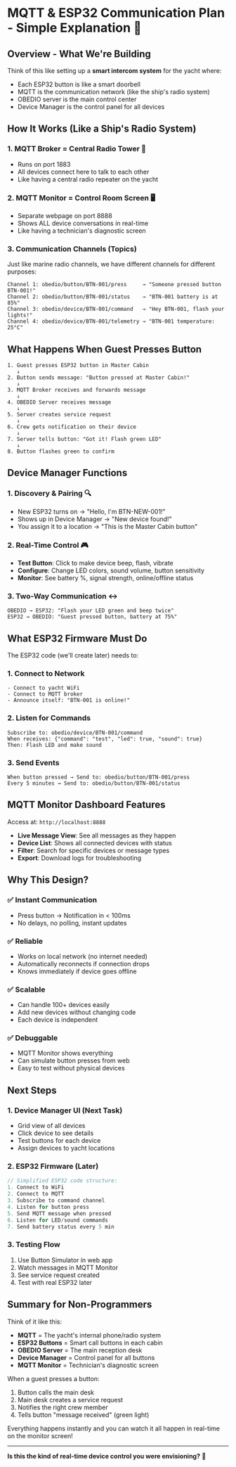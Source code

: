 # MQTT & ESP32 Communication Plan - Simple Explanation 🚢

## Overview - What We're Building

Think of this like setting up a **smart intercom system** for the yacht where:
- Each ESP32 button is like a smart doorbell
- MQTT is the communication network (like the ship's radio system)
- OBEDIO server is the main control center
- Device Manager is the control panel for all devices

## How It Works (Like a Ship's Radio System)

### 1. **MQTT Broker = Central Radio Tower** 📡
- Runs on port 1883
- All devices connect here to talk to each other
- Like having a central radio repeater on the yacht

### 2. **MQTT Monitor = Control Room Screen** 🖥️
- Separate webpage on port 8888
- Shows ALL device conversations in real-time
- Like having a technician's diagnostic screen

### 3. **Communication Channels (Topics)**
Just like marine radio channels, we have different channels for different purposes:

```
Channel 1: obedio/button/BTN-001/press     → "Someone pressed button BTN-001!"
Channel 2: obedio/button/BTN-001/status    → "BTN-001 battery is at 85%"
Channel 3: obedio/device/BTN-001/command   → "Hey BTN-001, flash your lights!"
Channel 4: obedio/device/BTN-001/telemetry → "BTN-001 temperature: 25°C"
```

## What Happens When Guest Presses Button

```
1. Guest presses ESP32 button in Master Cabin
   ↓
2. Button sends message: "Button pressed at Master Cabin!"
   ↓
3. MQTT Broker receives and forwards message
   ↓
4. OBEDIO Server receives message
   ↓
5. Server creates service request
   ↓
6. Crew gets notification on their device
   ↓
7. Server tells button: "Got it! Flash green LED"
   ↓
8. Button flashes green to confirm
```

## Device Manager Functions

### 1. **Discovery & Pairing** 🔍
- New ESP32 turns on → "Hello, I'm BTN-NEW-001!"
- Shows up in Device Manager → "New device found!"
- You assign it to a location → "This is the Master Cabin button"

### 2. **Real-Time Control** 🎮
- **Test Button**: Click to make device beep, flash, vibrate
- **Configure**: Change LED colors, sound volume, button sensitivity
- **Monitor**: See battery %, signal strength, online/offline status

### 3. **Two-Way Communication** ↔️
```
OBEDIO → ESP32: "Flash your LED green and beep twice"
ESP32 → OBEDIO: "Guest pressed button, battery at 75%"
```

## What ESP32 Firmware Must Do

The ESP32 code (we'll create later) needs to:

### 1. **Connect to Network**
```
- Connect to yacht WiFi
- Connect to MQTT broker
- Announce itself: "BTN-001 is online!"
```

### 2. **Listen for Commands**
```
Subscribe to: obedio/device/BTN-001/command
When receives: {"command": "test", "led": true, "sound": true}
Then: Flash LED and make sound
```

### 3. **Send Events**
```
When button pressed → Send to: obedio/button/BTN-001/press
Every 5 minutes → Send to: obedio/button/BTN-001/status
```

## MQTT Monitor Dashboard Features

Access at: `http://localhost:8888`

- **Live Message View**: See all messages as they happen
- **Device List**: Shows all connected devices with status
- **Filter**: Search for specific devices or message types
- **Export**: Download logs for troubleshooting

## Why This Design?

### ✅ **Instant Communication**
- Press button → Notification in < 100ms
- No delays, no polling, instant updates

### ✅ **Reliable**
- Works on local network (no internet needed)
- Automatically reconnects if connection drops
- Knows immediately if device goes offline

### ✅ **Scalable**
- Can handle 100+ devices easily
- Add new devices without changing code
- Each device is independent

### ✅ **Debuggable**
- MQTT Monitor shows everything
- Can simulate button presses from web
- Easy to test without physical devices

## Next Steps

### 1. **Device Manager UI** (Next Task)
- Grid view of all devices
- Click device to see details
- Test buttons for each device
- Assign devices to yacht locations

### 2. **ESP32 Firmware** (Later)
```c
// Simplified ESP32 code structure:
1. Connect to WiFi
2. Connect to MQTT
3. Subscribe to command channel
4. Listen for button press
5. Send MQTT message when pressed
6. Listen for LED/sound commands
7. Send battery status every 5 min
```

### 3. **Testing Flow**
1. Use Button Simulator in web app
2. Watch messages in MQTT Monitor
3. See service request created
4. Test with real ESP32 later

## Summary for Non-Programmers

Think of it like this:
- **MQTT** = The yacht's internal phone/radio system
- **ESP32 Buttons** = Smart call buttons in each cabin
- **OBEDIO Server** = The main reception desk
- **Device Manager** = Control panel for all buttons
- **MQTT Monitor** = Technician's diagnostic screen

When a guest presses a button:
1. Button calls the main desk
2. Main desk creates a service request
3. Notifies the right crew member
4. Tells button "message received" (green light)

Everything happens instantly and you can watch it all happen in real-time on the monitor screen!

---

**Is this the kind of real-time device control you were envisioning?** 🚀